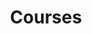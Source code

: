 ---
title: Courses
layout: docs  # Do not modify.

# Optional header image (relative to `static/img/` folder).
header:
  caption: ""
  image: ""
---